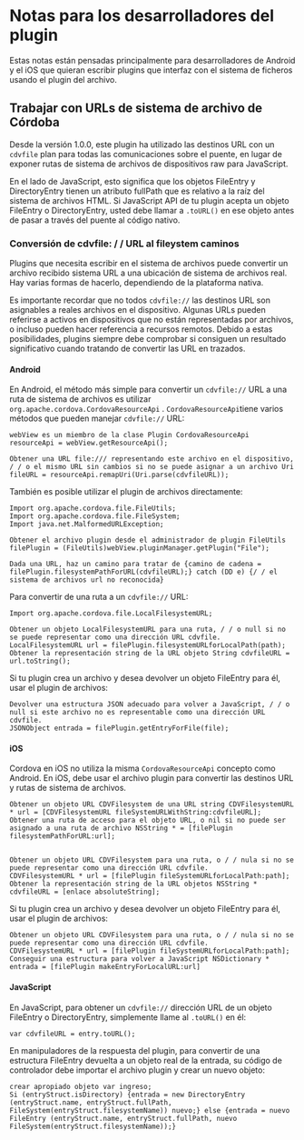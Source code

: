 <!---
    Licensed to the Apache Software Foundation (ASF) under one
    or more contributor license agreements.  See the NOTICE file
    distributed with this work for additional information
    regarding copyright ownership.  The ASF licenses this file
    to you under the Apache License, Version 2.0 (the
    "License"); you may not use this file except in compliance
    with the License.  You may obtain a copy of the License at

      http://www.apache.org/licenses/LICENSE-2.0

    Unless required by applicable law or agreed to in writing,
    software distributed under the License is distributed on an
    "AS IS" BASIS, WITHOUT WARRANTIES OR CONDITIONS OF ANY
    KIND, either express or implied.  See the License for the
    specific language governing permissions and limitations
    under the License.
-->

# Notas para los desarrolladores del plugin

Estas notas están pensadas principalmente para desarrolladores de Android y el iOS que quieran escribir plugins que interfaz con el sistema de ficheros usando el plugin del archivo.

## Trabajar con URLs de sistema de archivo de Córdoba

Desde la versión 1.0.0, este plugin ha utilizado las destinos URL con un `cdvfile` plan para todas las comunicaciones sobre el puente, en lugar de exponer rutas de sistema de archivos de dispositivos raw para JavaScript.

En el lado de JavaScript, esto significa que los objetos FileEntry y DirectoryEntry tienen un atributo fullPath que es relativo a la raíz del sistema de archivos HTML. Si JavaScript API de tu plugin acepta un objeto FileEntry o DirectoryEntry, usted debe llamar a `.toURL()` en ese objeto antes de pasar a través del puente al código nativo.

### Conversión de cdvfile: / / URL al fileystem caminos

Plugins que necesita escribir en el sistema de archivos puede convertir un archivo recibido sistema URL a una ubicación de sistema de archivos real. Hay varias formas de hacerlo, dependiendo de la plataforma nativa.

Es importante recordar que no todos `cdvfile://` las destinos URL son asignables a reales archivos en el dispositivo. Algunas URLs pueden referirse a activos en dispositivos que no están representadas por archivos, o incluso pueden hacer referencia a recursos remotos. Debido a estas posibilidades, plugins siempre debe comprobar si consiguen un resultado significativo cuando tratando de convertir las URL en trazados.

#### Android

En Android, el método más simple para convertir un `cdvfile://` URL a una ruta de sistema de archivos es utilizar `org.apache.cordova.CordovaResourceApi` . `CordovaResourceApi`tiene varios métodos que pueden manejar `cdvfile://` URL:

    webView es un miembro de la clase Plugin CordovaResourceApi resourceApi = webView.getResourceApi();
    
    Obtener una URL file:/// representando este archivo en el dispositivo, / / o el mismo URL sin cambios si no se puede asignar a un archivo Uri fileURL = resourceApi.remapUri(Uri.parse(cdvfileURL));
    

También es posible utilizar el plugin de archivos directamente:

    Import org.apache.cordova.file.FileUtils;
    Import org.apache.cordova.file.FileSystem;
    Import java.net.MalformedURLException;
    
    Obtener el archivo plugin desde el administrador de plugin FileUtils filePlugin = (FileUtils)webView.pluginManager.getPlugin("File");
    
    Dada una URL, haz un camino para tratar de {camino de cadena = filePlugin.filesystemPathForURL(cdvfileURL);} catch (DD e) {/ / el sistema de archivos url no reconocida}
    

Para convertir de una ruta a un `cdvfile://` URL:

    Import org.apache.cordova.file.LocalFilesystemURL;
    
    Obtener un objeto LocalFilesystemURL para una ruta, / / o null si no se puede representar como una dirección URL cdvfile.
    LocalFilesystemURL url = filePlugin.filesystemURLforLocalPath(path);
    Obtener la representación string de la URL objeto String cdvfileURL = url.toString();
    

Si tu plugin crea un archivo y desea devolver un objeto FileEntry para él, usar el plugin de archivos:

    Devolver una estructura JSON adecuado para volver a JavaScript, / / o null si este archivo no es representable como una dirección URL cdvfile.
    JSONObject entrada = filePlugin.getEntryForFile(file);
    

#### iOS

Cordova en iOS no utiliza la misma `CordovaResourceApi` concepto como Android. En iOS, debe usar el archivo plugin para convertir las destinos URL y rutas de sistema de archivos.

    Obtener un objeto URL CDVFilesystem de una URL string CDVFilesystemURL * url = [CDVFilesystemURL fileSystemURLWithString:cdvfileURL];
    Obtener una ruta de acceso para el objeto URL, o nil si no puede ser asignado a una ruta de archivo NSString * = [filePlugin filesystemPathForURL:url];
    
    
    Obtener un objeto URL CDVFilesystem para una ruta, o / / nula si no se puede representar como una dirección URL cdvfile.
    CDVFilesystemURL * url = [filePlugin fileSystemURLforLocalPath:path];
    Obtener la representación string de la URL objetos NSString * cdvfileURL = [enlace absoluteString];
    

Si tu plugin crea un archivo y desea devolver un objeto FileEntry para él, usar el plugin de archivos:

    Obtener un objeto URL CDVFilesystem para una ruta, o / / nula si no se puede representar como una dirección URL cdvfile.
    CDVFilesystemURL * url = [filePlugin fileSystemURLforLocalPath:path];
    Conseguir una estructura para volver a JavaScript NSDictionary * entrada = [filePlugin makeEntryForLocalURL:url]
    

#### JavaScript

En JavaScript, para obtener un `cdvfile://` dirección URL de un objeto FileEntry o DirectoryEntry, simplemente llame al `.toURL()` en él:

    var cdvfileURL = entry.toURL();
    

En manipuladores de la respuesta del plugin, para convertir de una estructura FileEntry devuelta a un objeto real de la entrada, su código de controlador debe importar el archivo plugin y crear un nuevo objeto:

    crear apropiado objeto var ingreso;
    Si (entryStruct.isDirectory) {entrada = new DirectoryEntry (entryStruct.name, entryStruct.fullPath, FileSystem(entryStruct.filesystemName)) nuevo;} else {entrada = nuevo FileEntry (entryStruct.name, entryStruct.fullPath, nuevo FileSystem(entryStruct.filesystemName));}